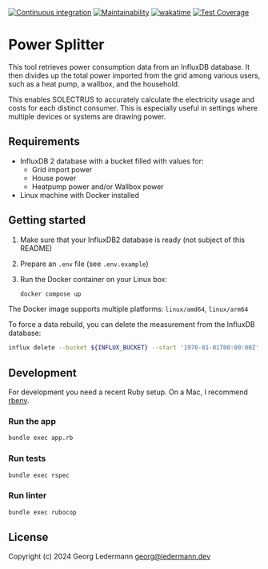 [![Continuous integration](https://github.com/solectrus/power-splitter/actions/workflows/push.yml/badge.svg)](https://github.com/solectrus/power-splitter/actions/workflows/push.yml)
[![Maintainability](https://api.codeclimate.com/v1/badges/16a4fcb8bca707fc7f6d/maintainability)](https://codeclimate.com/repos/66163a78163ab4576c30d62b/maintainability)
[![wakatime](https://wakatime.com/badge/user/697af4f5-617a-446d-ba58-407e7f3e0243/project/018eb19e-5a00-49ae-966c-943dba618dc8.svg)](https://wakatime.com/badge/user/697af4f5-617a-446d-ba58-407e7f3e0243/project/018eb19e-5a00-49ae-966c-943dba618dc8)
[![Test Coverage](https://api.codeclimate.com/v1/badges/16a4fcb8bca707fc7f6d/test_coverage)](https://codeclimate.com/repos/66163a78163ab4576c30d62b/test_coverage)

# Power Splitter

This tool retrieves power consumption data from an InfluxDB database. It then divides up the total power imported from the grid among various users, such as a heat pump, a wallbox, and the household.

This enables SOLECTRUS to accurately calculate the electricity usage and costs for each distinct consumer. This is especially useful in settings where multiple devices or systems are drawing power.

## Requirements

- InfluxDB 2 database with a bucket filled with values for:
  - Grid import power
  - House power
  - Heatpump power and/or Wallbox power
- Linux machine with Docker installed

## Getting started

1. Make sure that your InfluxDB2 database is ready (not subject of this README)

2. Prepare an `.env` file (see `.env.example`)

3. Run the Docker container on your Linux box:

   ```bash
   docker compose up
   ```

The Docker image supports multiple platforms: `linux/amd64`, `linux/arm64`

To force a data rebuild, you can delete the measurement from the InfluxDB database:

```bash
influx delete --bucket ${INFLUX_BUCKET} --start '1970-01-01T00:00:00Z' --stop $(date -u +"%Y-%m-%dT%H:%M:%SZ") --predicate '_measurement="power_splitter"' --org ${INFLUX_ORG} --token ${INFLUX_TOKEN}
```

## Development

For development you need a recent Ruby setup. On a Mac, I recommend [rbenv](https://github.com/rbenv/rbenv).

### Run the app

```bash
bundle exec app.rb
```

### Run tests

```bash
bundle exec rspec
```

### Run linter

```bash
bundle exec rubocop
```

## License

Copyright (c) 2024 Georg Ledermann <georg@ledermann.dev>
